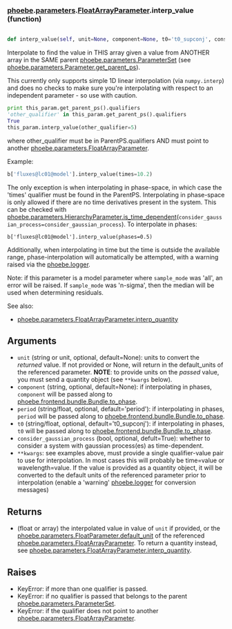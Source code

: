 ### [phoebe](phoebe.md).[parameters](phoebe.parameters.md).[FloatArrayParameter](phoebe.parameters.FloatArrayParameter.md).interp_value (function)


```py

def interp_value(self, unit=None, component=None, t0='t0_supconj', consider_gaussian_process=True, **kwargs)

```



Interpolate to find the value in THIS array given a value from
ANOTHER array in the SAME parent [phoebe.parameters.ParameterSet](phoebe.parameters.ParameterSet.md)
(see [phoebe.parameters.Parameter.get_parent_ps](phoebe.parameters.Parameter.get_parent_ps.md)).

This currently only supports simple 1D linear interpolation (via
`numpy.interp`) and does no checks to make sure you're interpolating
with respect to an independent parameter - so use with caution.

```py
print this_param.get_parent_ps().qualifiers
'other_qualifier' in this_param.get_parent_ps().qualifiers
True
this_param.interp_value(other_qualifier=5)
```

where other_qualifier must be in ParentPS.qualifiers
AND must point to another [phoebe.parameters.FloatArrayParameter](phoebe.parameters.FloatArrayParameter.md).

Example:

```py
b['fluxes@lc01@model'].interp_value(times=10.2)
```

The only exception is when interpolating in phase-space, in which
case the 'times' qualifier must be found in the ParentPS.  Interpolating
in phase-space is only allowed if there are no time derivatives present
in the system.  This can be checked with
[phoebe.parameters.HierarchyParameter.is_time_dependent](phoebe.parameters.HierarchyParameter.is_time_dependent.md)(`consider_gaussian_process=consider_gaussian_process`).
To interpolate in phases:

```
b['fluxes@lc01@model'].interp_value(phases=0.5)
```

Additionally, when interpolating in time but the time is outside the
available range, phase-interpolation will automatically be attempted,
with a warning raised via the [phoebe.logger](phoebe.logger.md).

Note: if this parameter is a model parameter where `sample_mode`
was 'all', an error will be raised.  If `sample_mode` was 'n-sigma',
then the median will be used when determining residuals.

See also:
* [phoebe.parameters.FloatArrayParameter.interp_quantity](phoebe.parameters.FloatArrayParameter.interp_quantity.md)

Arguments
----------
* `unit` (string or unit, optional, default=None): units to convert
    the *returned* value.  If not provided or None, will return in the
    default_units of the referenced parameter.  **NOTE**: to provide
    units on the *passed* value, you must send a quantity object (see
    `**kwargs` below).
* `component` (string, optional, default=None): if interpolating in phases,
    `component` will be passed along to
    [phoebe.frontend.bundle.Bundle.to_phase](phoebe.frontend.bundle.Bundle.to_phase.md).
* `period` (string/float, optional, default='period'): if interpolating
    in phases, `period` will be passed along to
    [phoebe.frontend.bundle.Bundle.to_phase](phoebe.frontend.bundle.Bundle.to_phase.md).
* `t0` (string/float, optional, default='t0_supconj'): if interpolating
    in phases, `t0` will be passed along to
     [phoebe.frontend.bundle.Bundle.to_phase](phoebe.frontend.bundle.Bundle.to_phase.md).
* `consider_gaussian_process` (bool, optional, defult=True): whether
    to consider a system with gaussian process(es) as time-dependent.
* `**kwargs`: see examples above, must provide a single
    qualifier-value pair to use for interpolation.  In most cases
    this will probably be time=value or wavelength=value.  If the value
    is provided as a quantity object, it will be converted to the default
    units of the referenced parameter prior to interpolation (enable
    a 'warning' [phoebe.logger](phoebe.logger.md) for conversion messages)

Returns
--------
* (float or array) the interpolated value in value of `unit` if provided,
    or the [phoebe.parameters.FloatParameter.default_unit](phoebe.parameters.FloatParameter.default_unit.md) of the
    referenced [phoebe.parameters.FloatArrayParameter](phoebe.parameters.FloatArrayParameter.md).  To return
    a quantity instead, see
    [phoebe.parameters.FloatArrayParameter.interp_quantity](phoebe.parameters.FloatArrayParameter.interp_quantity.md).

Raises
--------
* KeyError: if more than one qualifier is passed.
* KeyError: if no qualifier is passed that belongs to the
    parent [phoebe.parameters.ParameterSet](phoebe.parameters.ParameterSet.md).
* KeyError: if the qualifier does not point to another
    [phoebe.parameters.FloatArrayParameter](phoebe.parameters.FloatArrayParameter.md).

